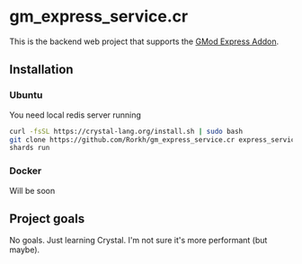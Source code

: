# gm_express_service.cr

This is the backend web project that supports the [GMod Express Addon](https://github.com/cfc-Servers/gm_express).

## Installation

### Ubuntu
You need local redis server running
```bash
curl -fsSL https://crystal-lang.org/install.sh | sudo bash
git clone https://github.com/Rorkh/gm_express_service.cr express_service
shards run
```
### Docker
Will be soon

## Project goals
No goals. Just learning Crystal. I'm not sure it's more performant (but maybe).
